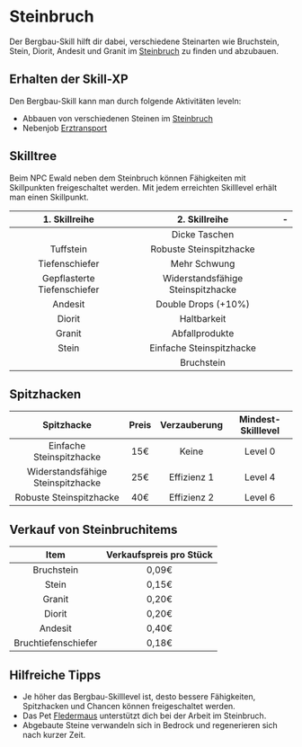 # Steinbruch

Der Bergbau-Skill hilft dir dabei, verschiedene Steinarten wie Bruchstein, Stein, Diorit, Andesit und Granit im [Steinbruch](../../pages/nebenjobs/bergbau.md) zu finden und abzubauen.

## Erhalten der Skill-XP 
Den Bergbau-Skill kann man durch folgende Aktivitäten leveln:

* Abbauen von verschiedenen Steinen im [Steinbruch](../../pages/nebenjobs/bergbau.md)
* Nebenjob [Erztransport](../../pages/nebenjobs/erztransport.md)

## Skilltree

Beim NPC Ewald neben dem Steinbruch können Fähigkeiten mit Skillpunkten freigeschaltet werden. Mit jedem erreichten Skilllevel erhält man einen Skillpunkt.

| 1. Skillreihe | 2. Skillreihe | - |
|:-:|:-:|:-:|
|| Dicke Taschen ||
| Tuffstein | Robuste Steinspitzhacke||
| Tiefenschiefer | Mehr Schwung ||
| Gepflasterte Tiefenschiefer | Widerstandsfähige Steinspitzhacke ||
| Andesit | Double Drops (+10%) ||
| Diorit | Haltbarkeit ||
| Granit | Abfallprodukte ||
| Stein | Einfache Steinspitzhacke ||
|| Bruchstein ||

## Spitzhacken

| Spitzhacke | Preis | Verzauberung | Mindest-Skilllevel |
| :-: | :-: | :-: | :-: |
| Einfache Steinspitzhacke | 15€ | Keine | Level 0 |
| Widerstandsfähige Steinspitzhacke | 25€ | Effizienz 1 | Level 4 |
| Robuste Steinspitzhacke | 40€ | Effizienz 2 | Level 6 |

## Verkauf von Steinbruchitems

| Item | Verkaufspreis pro Stück |
|:-:|:-:|
| Bruchstein | 0,09€ |
| Stein | 0,15€ |
| Granit | 0,20€ |
| Diorit | 0,20€ |
| Andesit | 0,40€ |
| Bruchtiefenschiefer | 0,18€ |

## Hilfreiche Tipps

* Je höher das Bergbau-Skilllevel ist, desto bessere Fähigkeiten, Spitzhacken und Chancen können freigeschaltet werden.
* Das Pet [Fledermaus](../../pages/pets/fledermaus.md) unterstützt dich bei der Arbeit im Steinbruch.
* Abgebaute Steine verwandeln sich in Bedrock und regenerieren sich nach kurzer Zeit.
